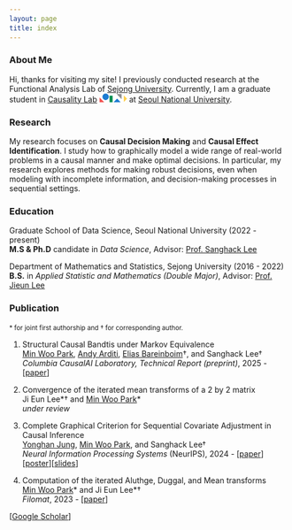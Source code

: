 ```yaml
---
layout: page
title: index
---
```


### About Me

Hi, thanks for visiting my site! I previously conducted research at the Functional Analysis Lab of [Sejong University](http://sejong.ac.kr/). Currently, I am a graduate student in [Causality Lab](https://causality.snu.ac.kr/) <img src="causality_logo.jpg" alt="Causality Logo" style="width:50px; height:auto; display:inline;"> at [Seoul National University](https://www.snu.ac.kr/).

### Research

My research focuses on **Causal Decision Making** and **Causal Effect Identification**. I study how to graphically model a wide range of real-world problems in a causal manner and make optimal decisions. In particular, my research explores methods for making robust decisions, even when modeling with incomplete information, and decision-making processes in sequential settings.

### Education

Graduate School of Data Science, Seoul National University (2022 - present)<br/>
**M.S & Ph.D** candidate in *Data Science*, Advisor: [Prof. Sanghack Lee](https://www.sanghacklee.me/)

Department of Mathematics and Statistics, Sejong University (2016  - 2022) <br/> 
**B.S.** in *Applied Statistic and Mathematics (Double Major)*, Advisor: [Prof. Jieun Lee](https://home.sejong.ac.kr/~jieunlee7/) <br/> 

### Publication
<small>\* for joint first authorship and † for corresponding author.</small>

1. Structural Causal Bandtis under Markov Equivalence <br/>
<ins>Min Woo Park</ins>, [Andy Arditi](https://andyrdt.com/), [Elias Bareinboim](https://causalai.net/)†, and Sanghack Lee† <br/>
*Columbia CausalAI Laboratory, Technical Report (preprint)*, 2025 -[[paper](https://causalai.net/r122.pdf)]

2. Convergence of the iterated mean transforms of a 2 by 2 matrix <br/>
Ji Eun Lee\*† and <ins>Min Woo Park</ins>\* <br/>
*under review*

3. Complete Graphical Criterion for Sequential Covariate Adjustment in Causal Inference <br/>
[Yonghan Jung](https://sites.google.com/view/yonghanjung), <ins>Min Woo Park</ins>, and Sanghack Lee†
<br/> *Neural Information Processing Systems* (NeurIPS), 2024 - [[paper](https://openreview.net/pdf?id=6gIcnPvw2x)][[poster](https://minwoopark96.github.io/paper/sac_poster.pdf)][[slides](https://minwoopark96.github.io/present/nips2024.pdf)]
4. Computation of the iterated Aluthge, Duggal, and Mean transforms <br/>
<ins>Min Woo Park</ins>\* and Ji Eun Lee\*†
<br/> *Filomat*, 2023 - [[paper](https://doiserbia.nb.rs/Article.aspx?ID=0354-51802315843P)]

[[Google Scholar](https://scholar.google.com/citations?user=sBHEbVQAAAAJ&hl=ko)]
